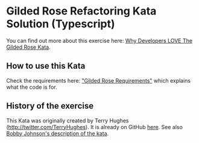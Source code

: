# Gilded Rose Refactoring Kata Solution (Typescript)

You can find out more about this exercise here: [Why Developers LOVE The Gilded Rose Kata](https://youtu.be/Mt4XpGxigT4).


## How to use this Kata
Check the requirements here: ["Gilded Rose Requirements"](https://github.com/emilybache/GildedRose-Refactoring-Kata/blob/main/GildedRoseRequirements.md) which explains what the code is for.


## History of the exercise

This Kata was originally created by Terry Hughes (http://twitter.com/TerryHughes). It is already on GitHub [here](https://github.com/NotMyself/GildedRose). See also [Bobby Johnson's description of the kata](https://iamnotmyself.com/refactor-this-the-gilded-rose-kata/).
